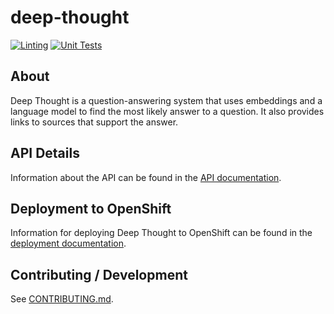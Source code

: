 # deep-thought

[![Linting](https://github.com/HunterGerlach/deep-thought/actions/workflows/linting.yml/badge.svg?branch=main)](https://github.com/HunterGerlach/deep-thought/actions/workflows/linting.yml)
[![Unit Tests](https://github.com/HunterGerlach/deep-thought/actions/workflows/unittest.yml/badge.svg?branch=main)](https://github.com/HunterGerlach/deep-thought/actions/workflows/unittest.yml)

## About

Deep Thought is a question-answering system that uses embeddings and a language model to find the most likely answer to a question. It also provides links to sources that support the answer.

## API Details

Information about the API can be found in the [API documentation](API.md).

## Deployment to OpenShift

Information for deploying Deep Thought to OpenShift can be found in the [deployment documentation](deployment/README.md).

## Contributing / Development

See [CONTRIBUTING.md](CONTRIBUTING.md).

